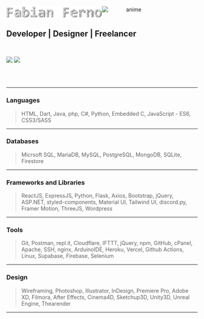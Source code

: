 <center>
 <span style="display:flex">  
 <!--<img src="https://i.giphy.com/media/LoCxWxf4M3SHqwXDBL/giphy.webp">-->
 <img src="https://github.com/fabianferno/fabianferno/blob/main/name.gif?raw=true" width="50%" href="https://fabianferno.wordpress.com/" alt="hello">
 <img src="https://media1.giphy.com/media/SXryiDkSe7ozEHUFqX/giphy.gif?cid=ecf05e4743c56beybm2l1490zwq00t0s6txtv4tghd47v3k3&rid=giphy.gif&ct=s"  width="30%"  alt="anime">
 </span>
</center>
<h2> Developer | Designer | Freelancer </h2>

<br>

<p align="left">
  <img src="http://github-readme-streak-stats.herokuapp.com?user=fabianferno&theme=blux&&background=0d1117&border=444" height="165">
  <img src="https://github-readme-stats.vercel.app/api?username=fabianferno&show_icons=true&title_color=018596&icon_color=00E1F7FF&bg_color=0d1117&text_color=FFF&border_color=444&count_private=true" height="165">
</p>
<br><br>

----------------

### Languages
> HTML, Dart, Java, php, C#, Python, Embedded C, JavaScript - ES6, CSS3/SASS

----------------

### Databases
> Micrsoft SQL, MariaDB, MySQL, PostgreSQL, MongoDB, SQLite, Firestore

----------------

### Frameworks and Libraries
> ReactJS, ExpressJS, Python, Flask, Axios, Bootstrap, jQuery, ASP.NET, styled-components, Material UI, Tailwind UI, discord.py, Framer Motion, ThreeJS, Wordpress

----------------

### Tools
> Git, Postman, repl.it, Cloudflare, IFTTT, jQuery, npm, GitHub, cPanel, Apache, SSH, nginx, ArduinoIDE, Heroku, Vercel, Github Actions, Linux, Supabase, Firebase, Selenium

----------------

### Design
> Wireframing, Photoshop, Illustrator, InDesign, Premiere Pro, Adobe XD, Filmora, After Effects, Cinema4D, Sketchup3D, Unity3D, Unreal Engine, Thearender

------

<br>
